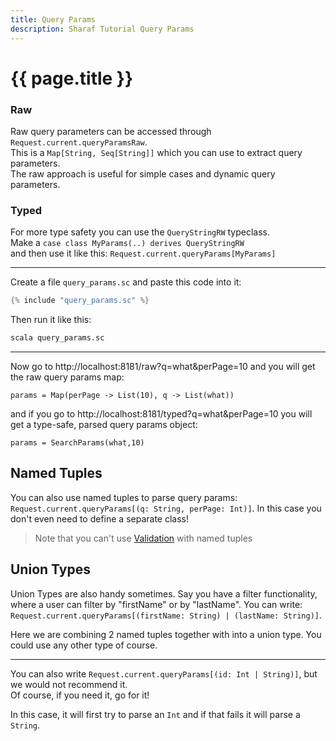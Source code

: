 ```yaml
---
title: Query Params
description: Sharaf Tutorial Query Params
---
```


# {{ page.title }}

### Raw
Raw query parameters can be accessed through `Request.current.queryParamsRaw`.  
This is a `Map[String, Seq[String]]` which you can use to extract query parameters.  
The raw approach is useful for simple cases and dynamic query parameters.

### Typed
For more type safety you can use the `QueryStringRW` typeclass.  
Make a `case class MyParams(..) derives QueryStringRW`  
and then use it like this: `Request.current.queryParams[MyParams]`

---

Create a file `query_params.sc` and paste this code into it:
```scala
{% include "query_params.sc" %}
```

Then run it like this:
```sh
scala query_params.sc 
```

---
Now go to http://localhost:8181/raw?q=what&perPage=10
and you will get the raw query params map:
```
params = Map(perPage -> List(10), q -> List(what))
```

and if you go to http://localhost:8181/typed?q=what&perPage=10
you will get a type-safe, parsed query params object:
```
params = SearchParams(what,10)
```

## Named Tuples
You can also use named tuples to parse query params: `Request.current.queryParams[(q: String, perPage: Int)]`.
In this case you don't even need to define a separate class!

> Note that you can't use [Validation](/tutorials/validation.html) with named tuples

## Union Types
Union Types are also handy sometimes.
Say you have a filter functionality, where a user can filter by "firstName" or by "lastName".
You can write: `Request.current.queryParams[(firstName: String) | (lastName: String)]`.

Here we are combining 2 named tuples together with into a union type.
You could use any other type of course.

---

You can also write `Request.current.queryParams[(id: Int | String)]`, but we would not recommend it.  
Of course, if you need it, go for it!

In this case, it will first try to parse an `Int` and if that fails it will parse a `String`.
